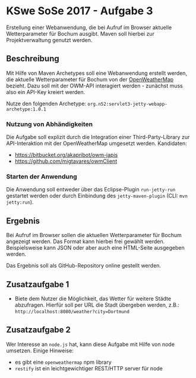 # KSwe SoSe 2017 - Aufgabe 3

Erstellung einer Webanwendung, die bei Aufruf im Browser aktuelle
Wetterparameter für Bochum ausgibt. Maven soll hierbei zur Projektverwaltung
genutzt werden.

## Beschreibung

Mit Hilfe von Maven Archetypes soll eine Webanwendung erstellt werden, die
aktuelle Wetterparameter für Bochum von der
[OpenWeatherMap](http://openweathermap.org/api) bezieht. Dazu soll
mit der OWM-API interagiert werden - zunächst muss also ein API-Key kreiert
werden.

Nutze den folgenden Archetype: `org.n52:servlet3-jetty-webapp-archetype:1.0.1`

### Nutzung von Abhändigkeiten

Die Aufgabe soll explizit durch die Integration einer Third-Party-Library zur
API-Interaktion mit der OpenWeatherMap umgesetzt werden. Kandidaten:

* https://bitbucket.org/akapribot/owm-japis
* https://github.com/migtavares/owmClient

### Starten der Anwendung

Die Anwendung soll entweder über das Eclipse-Plugin `run-jetty-run` gestartet
werden oder durch Einbindung des `jetty-maven-plugin` (CLI: `mvn jetty:run`).

## Ergebnis

Bei Aufruf im Browser sollen die aktuellen Wetterparameter für Bochum angezeigt
werden. Das Format kann hierbei frei gewählt werden. Beispielsweise kann JSON
oder aber auch eine HTML-Seite ausgegeben werden.

Das Ergebnis soll als GitHub-Repository online gestellt werden.

## Zusatzaufgabe 1

* Biete dem Nutzer die Möglichkeit, das Wetter für weitere Städte abzufragen.
Hierfür soll per URL die Stadt übergeben werden, z.B.: `http://localhost:8080/weather?city=Dortmund`

## Zusatzaufgabe 2

Wer Interesse an `node.js` hat, kann diese Aufgabe mit Hilfe von node umsetzen.
Einige Hinweise:

* es gibt eine `openweathermap` npm library
* `restify` ist ein leichtgewichtiger REST/HTTP server für node
